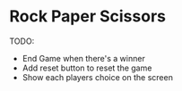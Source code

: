 # Rock Paper Scissors

TODO:

- End Game when there's a winner
- Add reset button to reset the game
- Show each players choice on the screen
